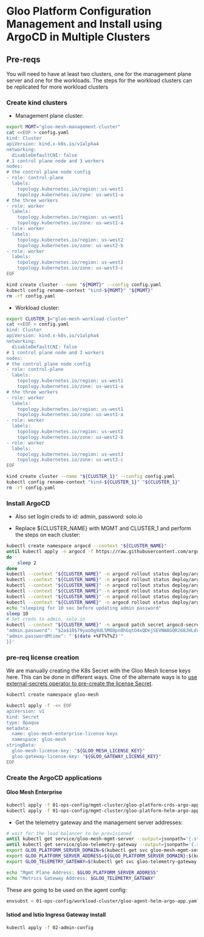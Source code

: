 # Gloo Platform Configuration Management and Install using ArgoCD in Multiple Clusters

## Pre-reqs

You will need to have at least two clusters, one for the management plane server and one for the workloads. The steps for the workload clusters can be replicated for more workload clusters

### Create kind clusters

- Management plane cluster:

```bash
export MGMT="gloo-mesh-management-cluster"
cat <<EOF > config.yaml
kind: Cluster
apiVersion: kind.x-k8s.io/v1alpha4
networking:
  disableDefaultCNI: false
# 1 control plane node and 3 workers
nodes:
# the control plane node config
- role: control-plane
  labels:
    topology.kubernetes.io/region: us-west1
    topology.kubernetes.io/zone: us-west1-a
# the three workers
- role: worker
  labels:
    topology.kubernetes.io/region: us-west1
    topology.kubernetes.io/zone: us-west1-a
- role: worker
  labels:
    topology.kubernetes.io/region: us-west2
    topology.kubernetes.io/zone: us-west2-b
- role: worker
  labels:
    topology.kubernetes.io/region: us-west3
    topology.kubernetes.io/zone: us-west3-c
EOF

kind create cluster --name "${MGMT}" --config config.yaml
kubectl config rename-context "kind-${MGMT}" "${MGMT}"
rm -rf config.yaml
```

- Workload cluster:

```bash
export CLUSTER_1="gloo-mesh-workload-cluster"
cat <<EOF > config.yaml
kind: Cluster
apiVersion: kind.x-k8s.io/v1alpha4
networking:
  disableDefaultCNI: false
# 1 control plane node and 3 workers
nodes:
# the control plane node config
- role: control-plane
  labels:
    topology.kubernetes.io/region: us-west1
    topology.kubernetes.io/zone: us-west1-a
# the three workers
- role: worker
  labels:
    topology.kubernetes.io/region: us-west1
    topology.kubernetes.io/zone: us-west1-a
- role: worker
  labels:
    topology.kubernetes.io/region: us-west2
    topology.kubernetes.io/zone: us-west2-b
- role: worker
  labels:
    topology.kubernetes.io/region: us-west3
    topology.kubernetes.io/zone: us-west3-c
EOF

kind create cluster --name "${CLUSTER_1}" --config config.yaml
kubectl config rename-context "kind-${CLUSTER_1}" "${CLUSTER_1}"
rm -rf config.yaml
```

### Install ArgoCD

- Also set login creds to id: admin, password: solo.io

- Replace ${CLUSTER_NAME} with MGMT and CLUSTER_1 and perform the steps on each cluster:

```bash
kubectl create namespace argocd --context "${CLUSTER_NAME}"
until kubectl apply -n argocd -f https://raw.githubusercontent.com/argoproj/argo-cd/v2.9.5/manifests/install.yaml --context "${CLUSTER_NAME}" > /dev/null 2>&1
do
	sleep 2
done
kubectl --context "${CLUSTER_NAME}" -n argocd rollout status deploy/argocd-applicationset-controller
kubectl --context "${CLUSTER_NAME}" -n argocd rollout status deploy/argocd-dex-server
kubectl --context "${CLUSTER_NAME}" -n argocd rollout status deploy/argocd-notifications-controller
kubectl --context "${CLUSTER_NAME}" -n argocd rollout status deploy/argocd-redis
kubectl --context "${CLUSTER_NAME}" -n argocd rollout status deploy/argocd-repo-server
kubectl --context "${CLUSTER_NAME}" -n argocd rollout status deploy/argocd-server
echo "sleeping for 10 sec before updating admin password"
sleep 10
# Set creds to admin, solo.io
kubectl --context "${CLUSTER_NAME}" -n argocd patch secret argocd-secret -p '{"stringData": {
"admin.password": "$2a$10$79yaoOg9dL5MO8pn8hGqtO4xQDejSEVNWAGQR268JHLdrCw6UCYmy",
"admin.passwordMtime": "'$(date +%FT%T%Z)'"
}}'
```

### pre-req license creation

We are manually creating the K8s Secret with the Gloo Mesh license keys here. This can be done in different ways. One of the alternate ways is to [use external-secrets operator to pre-create the license Secret](https://github.com/find-arka/gloo-mesh-notes/blob/main/custom-integration-notes/external-secrets/aws-secrets-manager/README.md).

```bash
kubectl create namespace gloo-mesh
```

```bash
kubectl apply -f -<< EOF
apiVersion: v1
kind: Secret
type: Opaque
metadata:
  name: gloo-mesh-enterprise-license-keys
  namespace: gloo-mesh
stringData:
  gloo-mesh-license-key: "${GLOO_MESH_LICENSE_KEY}"
  gloo-gateway-license-key: "${GLOO_GATEWAY_LICENSE_KEY}"
EOF
```

### Create the ArgoCD applications

#### Gloo Mesh Enterprise

```bash
kubectl apply -f 01-ops-config/mgmt-cluster/gloo-platform-crds-argo-app.yaml --context "${MGMT}"
kubectl apply -f 01-ops-config/mgmt-cluster/gloo-platform-helm-argo-app.yaml --context "${MGMT}"
```

- Get the telemetry gateway and the management server addresses:

```sh
# wait for the load balancer to be provisioned
until kubectl get service/gloo-mesh-mgmt-server --output=jsonpath='{.status.loadBalancer}' --context ${MGMT} -n gloo-mesh | grep "ingress"; do : ; done
until kubectl get service/gloo-telemetry-gateway --output=jsonpath='{.status.loadBalancer}' --context ${MGMT} -n gloo-mesh | grep "ingress"; do : ; done
export GLOO_PLATFORM_SERVER_DOMAIN=$(kubectl get svc gloo-mesh-mgmt-server --context ${MGMT} -n gloo-mesh -o jsonpath='{.status.loadBalancer.ingress[0].*}')
export GLOO_PLATFORM_SERVER_ADDRESS=${GLOO_PLATFORM_SERVER_DOMAIN}:$(kubectl get svc gloo-mesh-mgmt-server --context ${MGMT} -n gloo-mesh -o jsonpath='{.spec.ports[?(@.name=="grpc")].port}')
export GLOO_TELEMETRY_GATEWAY=$(kubectl get svc gloo-telemetry-gateway --context ${MGMT} -n gloo-mesh -o jsonpath='{.status.loadBalancer.ingress[0].*}'):$(kubectl get svc gloo-telemetry-gateway --context ${MGMT} -n gloo-mesh -o jsonpath='{.spec.ports[?(@.port==4317)].port}')

echo "Mgmt Plane Address: $GLOO_PLATFORM_SERVER_ADDRESS"
echo "Metrics Gateway Address: $GLOO_TELEMETRY_GATEWAY"
```

These are going to be used on the agent config:

```sh
envsubst < 01-ops-config/workload-cluster/gloo-agent-helm-argo-app.yaml | k --context "${CLUSTER_1}" apply -f -
```

#### Istiod and Istio Ingress Gateway install
```bash
kubectl apply -f 02-admin-config
```
